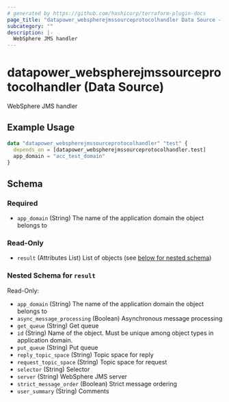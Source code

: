 ```yaml
---
# generated by https://github.com/hashicorp/terraform-plugin-docs
page_title: "datapower_webspherejmssourceprotocolhandler Data Source - terraform-provider-datapower"
subcategory: ""
description: |-
  WebSphere JMS handler
---
```


# datapower_webspherejmssourceprotocolhandler (Data Source)

WebSphere JMS handler

## Example Usage

```terraform
data "datapower_webspherejmssourceprotocolhandler" "test" {
  depends_on = [datapower_webspherejmssourceprotocolhandler.test]
  app_domain = "acc_test_domain"
}
```

<!-- schema generated by tfplugindocs -->
## Schema

### Required

- `app_domain` (String) The name of the application domain the object belongs to

### Read-Only

- `result` (Attributes List) List of objects (see [below for nested schema](#nestedatt--result))

<a id="nestedatt--result"></a>
### Nested Schema for `result`

Read-Only:

- `app_domain` (String) The name of the application domain the object belongs to
- `async_message_processing` (Boolean) Asynchronous message processing
- `get_queue` (String) Get queue
- `id` (String) Name of the object. Must be unique among object types in application domain.
- `put_queue` (String) Put queue
- `reply_topic_space` (String) Topic space for reply
- `request_topic_space` (String) Topic space for request
- `selector` (String) Selector
- `server` (String) WebSphere JMS server
- `strict_message_order` (Boolean) Strict message ordering
- `user_summary` (String) Comments
